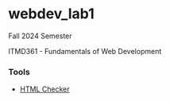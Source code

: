 # webdev_lab1

Fall 2024 Semester

ITMD361 - Fundamentals of Web Development

### Tools
- [HTML Checker](https://validator.w3.org/)